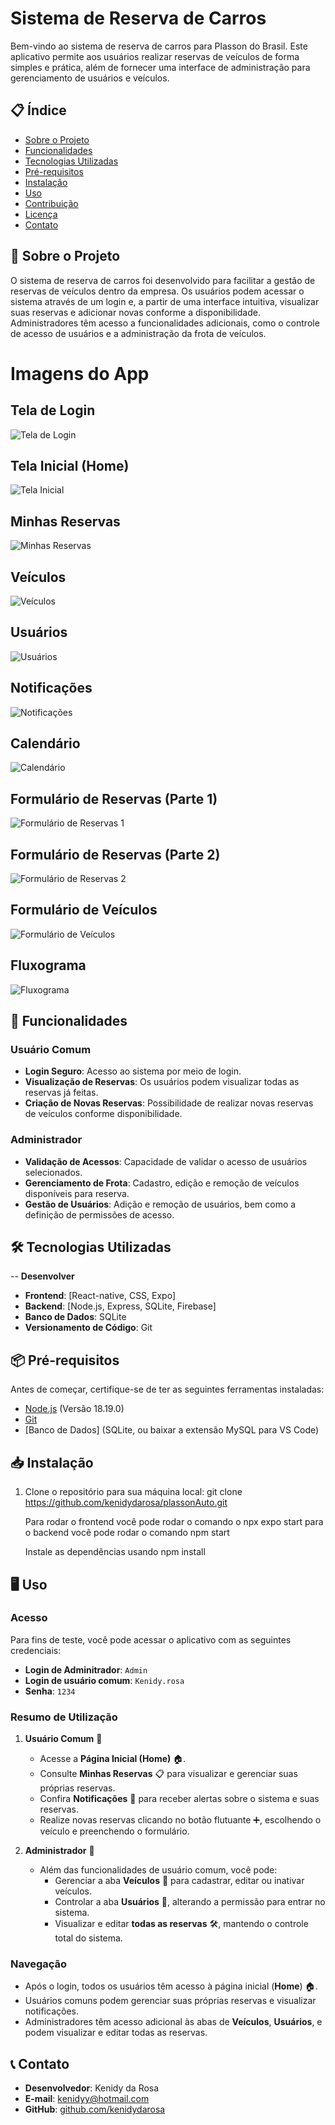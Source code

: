 # Sistema de Reserva de Carros

Bem-vindo ao sistema de reserva de carros para Plasson do Brasil. Este aplicativo permite aos usuários realizar reservas de veículos de forma simples e prática, além de fornecer uma interface de administração para gerenciamento de usuários e veículos.

## 📋 Índice

- [Sobre o Projeto](#sobre-o-projeto)
- [Funcionalidades](#funcionalidades)
- [Tecnologias Utilizadas](#tecnologias-utilizadas)
- [Pré-requisitos](#pré-requisitos)
- [Instalação](#instalação)
- [Uso](#uso)
- [Contribuição](#contribuição)
- [Licença](#licença)
- [Contato](#contato)

## 📖 Sobre o Projeto

O sistema de reserva de carros foi desenvolvido para facilitar a gestão de reservas de veículos dentro da empresa. Os usuários podem acessar o sistema através de um login e, a partir de uma interface intuitiva, visualizar suas reservas e adicionar novas conforme a disponibilidade. Administradores têm acesso a funcionalidades adicionais, como o controle de acesso de usuários e a administração da frota de veículos.

# Imagens do App

## Tela de Login
![Tela de Login](./frontend/assets/Login.jpeg)

## Tela Inicial (Home)
![Tela Inicial](./frontend/assets/Home.jpeg)

## Minhas Reservas
![Minhas Reservas](./frontend/assets/MinhasReservas.jpeg)

## Veículos
![Veículos](./frontend/assets/Veículos.jpeg)

## Usuários
![Usuários](./frontend/assets/Usuários.jpeg)

## Notificações
![Notificações](./frontend/assets/Notificações.jpeg)

## Calendário
![Calendário](./frontend/assets/Calendário.jpeg)

## Formulário de Reservas (Parte 1)
![Formulário de Reservas 1](./frontend/assets/Form%20de%20reservas%201.jpeg)

## Formulário de Reservas (Parte 2)
![Formulário de Reservas 2](./frontend/assets/Form%20de%20reservas%202.jpeg)

## Formulário de Veículos
![Formulário de Veículos](./frontend/assets/Form%20de%20veículos.jpeg)

## Fluxograma
![Fluxograma](./frontend/assets/Fluxograma.jpeg)


## 🚀 Funcionalidades

### Usuário Comum
- **Login Seguro**: Acesso ao sistema por meio de login.
- **Visualização de Reservas**: Os usuários podem visualizar todas as reservas já feitas.
- **Criação de Novas Reservas**: Possibilidade de realizar novas reservas de veículos conforme disponibilidade.

### Administrador
- **Validação de Acessos**: Capacidade de validar o acesso de usuários selecionados.
- **Gerenciamento de Frota**: Cadastro, edição e remoção de veículos disponíveis para reserva.
- **Gestão de Usuários**: Adição e remoção de usuários, bem como a definição de permissões de acesso.

## 🛠️ Tecnologias Utilizadas

-- **Desenvolver**
- **Frontend**: [React-native, CSS, Expo]
- **Backend**: [Node.js, Express, SQLite, Firebase]
- **Banco de Dados**: SQLite
- **Versionamento de Código**: Git

## 📦 Pré-requisitos

Antes de começar, certifique-se de ter as seguintes ferramentas instaladas:

- [Node.js](https://nodejs.org/en/) (Versão 18.19.0)
- [Git](https://git-scm.com/)
- [Banco de Dados] (SQLite, ou baixar a extensão MySQL para VS Code)

## 📥 Instalação

1. Clone o repositório para sua máquina local:
   git clone https://github.com/kenidydarosa/plassonAuto.git

   Para rodar o frontend você pode rodar o comando o npx expo start
   para o backend você pode rodar o comando npm start

   Instale as dependências usando npm install

## 🖥️ Uso

### Acesso
Para fins de teste, você pode acessar o aplicativo com as seguintes credenciais:  
- **Login de Adminitrador**: `Admin`  
- **Login de usuário comum**: `Kenidy.rosa`  
- **Senha**: `1234`

### Resumo de Utilização

1. **Usuário Comum** 👤  
   - Acesse a **Página Inicial (Home)** 🏠.  
   - Consulte **Minhas Reservas** 📋 para visualizar e gerenciar suas próprias reservas.  
   - Confira **Notificações** 🔔 para receber alertas sobre o sistema e suas reservas.  
   - Realize novas reservas clicando no botão flutuante ➕, escolhendo o veículo e preenchendo o formulário.  

2. **Administrador** 🔑  
   - Além das funcionalidades de usuário comum, você pode:  
     - Gerenciar a aba **Veículos** 🚗 para cadastrar, editar ou inativar veículos.  
     - Controlar a aba **Usuários** 👥, alterando a permissão para entrar no sistema.  
     - Visualizar e editar **todas as reservas** 🛠️, mantendo o controle total do sistema.  

### Navegação
- Após o login, todos os usuários têm acesso à página inicial (**Home**) 🏠.  
- Usuários comuns podem gerenciar suas próprias reservas e visualizar notificações.  
- Administradores têm acesso adicional às abas de **Veículos**, **Usuários**, e podem visualizar e editar todas as reservas.

## 📞 Contato

- **Desenvolvedor**: Kenidy da Rosa  
- **E-mail**: [kenidyy@hotmail.com](mailto:kenidyy@hotmail.com)  
- **GitHub**: [github.com/kenidydarosa](https://github.com/kenidydarosa) 


